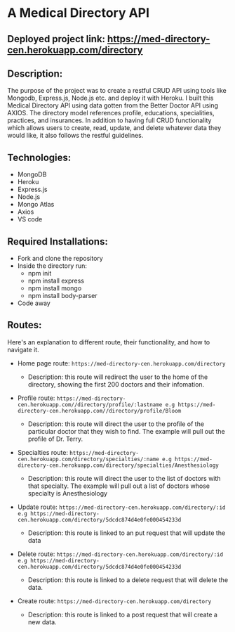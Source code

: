 # A Medical Directory API

## Deployed project link: https://med-directory-cen.herokuapp.com/directory

## Description:
The purpose of the project was to create a restful CRUD API using tools like Mongodb, Express.js, Node.js etc. and deploy it with Heroku. I built this Medical Directory API using data gotten from the Better Doctor API using AXIOS. The directory model references profile, educations, specialities, practices, and insurances.
In addition to having full CRUD functionality which allows users to create, read, update, and delete whatever data they would like, it also follows the restful guidelines. 

## Technologies: 
* MongoDB 
* Heroku 
* Express.js
* Node.js
* Mongo Atlas
* Axios
* VS code

## Required Installations:
* Fork and clone the repository
* Inside the directory run:
  * npm init
  * npm install express  
  * npm install mongo
  * npm install body-parser
* Code away


## Routes:
Here's an explanation to different route, their functionality, and how to navigate it.
* Home page route: `https://med-directory-cen.herokuapp.com/directory`
  * Description: this route will redirect the user to the home of the directory, showing the first 200 doctors and their infomation.

* Profile route: ` https://med-directory-cen.herokuapp.com//directory/profile/:lastname e.g https://med-directory-cen.herokuapp.com//directory/profile/Bloom `
  * Description: this route will direct the user to the profile of the particular doctor that they wish to find. The example will pull out the profile of Dr. Terry.

* Specialties route: `https://med-directory-cen.herokuapp.com/directory/specialties/:name e.g https://med-directory-cen.herokuapp.com/directory/specialties/Anesthesiology`
  * Description: this route will direct the user to the list of doctors with that specialty. The example will pull out a list of doctors whose specialty is Anesthesiology

* Update route: `https://med-directory-cen.herokuapp.com/directory/:id e.g https://med-directory-cen.herokuapp.com/directory/5dcdc874d4e0fe000454233d`
  * Description: this route is linked to an put request that will update the data
  
* Delete route: `https://med-directory-cen.herokuapp.com/directory/:id e.g https://med-directory-cen.herokuapp.com/directory/5dcdc874d4e0fe000454233d`
  * Description: this route is linked to a delete request that will delete the data.
  
* Create route: `https://med-directory-cen.herokuapp.com/directory `
  * Description: this route is linked to a post request that will create a new data. 
  
  

